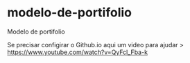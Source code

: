 # modelo-de-portifolio
Modelo de portifolio

Se precisar configirar o Github.io aqui um video para ajudar > https://www.youtube.com/watch?v=QyFcl_Fba-k 
